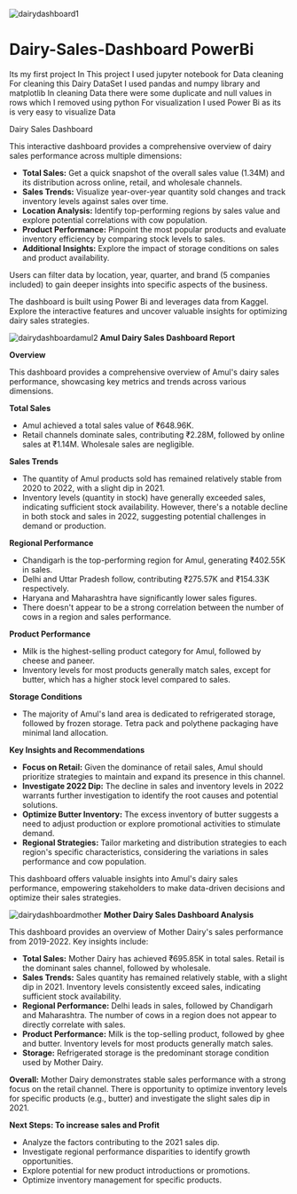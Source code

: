 ![dairydashboard1](https://github.com/SiddharthRawat13/car_price_prediction_linear_model/assets/145152277/d420446e-a47d-4ae3-a750-2b0095a86d01)
# Dairy-Sales-Dashboard PowerBi
Its my first project
In This project I used jupyter notebook for Data cleaning 
For cleaning this Dairy DataSet I used pandas and numpy library and matplotlib
In cleaning Data there were some duplicate and null values in rows which I removed using python 
For visualization I used Power Bi as its is very easy to visualize Data

Dairy Sales Dashboard

This interactive dashboard provides a comprehensive overview of dairy sales performance across multiple dimensions:

* **Total Sales:** Get a quick snapshot of the overall sales value (1.34M) and its distribution across online, retail, and wholesale channels.
* **Sales Trends:** Visualize year-over-year quantity sold changes and track inventory levels against sales over time.
* **Location Analysis:** Identify top-performing regions by sales value and explore potential correlations with cow population.
* **Product Performance:** Pinpoint the most popular products and evaluate inventory efficiency by comparing stock levels to sales.
* **Additional Insights:** Explore the impact of storage conditions on sales and product availability.

Users can filter data by location, year, quarter, and brand (5 companies included) to gain deeper insights into specific aspects of the business. 

The dashboard is built using Power Bi and leverages data from Kaggel. Explore the interactive features and uncover valuable insights for optimizing dairy sales strategies.

![dairydashboardamul2](https://github.com/SiddharthRawat13/car_price_prediction_linear_model/assets/145152277/fc070372-46ed-42f7-be25-6b4cfb2f395a)
**Amul Dairy Sales Dashboard Report**

**Overview**

This dashboard provides a comprehensive overview of Amul's dairy sales performance, showcasing key metrics and trends across various dimensions.

**Total Sales**

* Amul achieved a total sales value of ₹648.96K.
* Retail channels dominate sales, contributing ₹2.28M, followed by online sales at ₹1.14M. Wholesale sales are negligible.

**Sales Trends**

* The quantity of Amul products sold has remained relatively stable from 2020 to 2022, with a slight dip in 2021.
* Inventory levels (quantity in stock) have generally exceeded sales, indicating sufficient stock availability. However, there's a notable decline in both stock and sales in 2022, suggesting potential challenges in demand or production.

**Regional Performance**

* Chandigarh is the top-performing region for Amul, generating ₹402.55K in sales.
* Delhi and Uttar Pradesh follow, contributing ₹275.57K and ₹154.33K respectively.
* Haryana and Maharashtra have significantly lower sales figures.
* There doesn't appear to be a strong correlation between the number of cows in a region and sales performance.

**Product Performance**

* Milk is the highest-selling product category for Amul, followed by cheese and paneer.
* Inventory levels for most products generally match sales, except for butter, which has a higher stock level compared to sales.

**Storage Conditions**

* The majority of Amul's land area is dedicated to refrigerated storage, followed by frozen storage. Tetra pack and polythene packaging have minimal land allocation.

**Key Insights and Recommendations**

* **Focus on Retail:** Given the dominance of retail sales, Amul should prioritize strategies to maintain and expand its presence in this channel.
* **Investigate 2022 Dip:** The decline in sales and inventory levels in 2022 warrants further investigation to identify the root causes and potential solutions.
* **Optimize Butter Inventory:** The excess inventory of butter suggests a need to adjust production or explore promotional activities to stimulate demand.
* **Regional Strategies:** Tailor marketing and distribution strategies to each region's specific characteristics, considering the variations in sales performance and cow population.

This dashboard offers valuable insights into Amul's dairy sales performance, empowering stakeholders to make data-driven decisions and optimize their sales strategies.

![dairydashboardmother](https://github.com/SiddharthRawat13/car_price_prediction_linear_model/assets/145152277/5912a79f-0dda-492b-af16-2bb839bdc358)
**Mother Dairy Sales Dashboard Analysis**

This dashboard provides an overview of Mother Dairy's sales performance from 2019-2022. Key insights include:

* **Total Sales:** Mother Dairy has achieved ₹695.85K in total sales. Retail is the dominant sales channel, followed by wholesale.
* **Sales Trends:** Sales quantity has remained relatively stable, with a slight dip in 2021. Inventory levels consistently exceed sales, indicating sufficient stock availability.
* **Regional Performance:** Delhi leads in sales, followed by Chandigarh and Maharashtra. The number of cows in a region does not appear to directly correlate with sales.
* **Product Performance:** Milk is the top-selling product, followed by ghee and butter. Inventory levels for most products generally match sales.
* **Storage:** Refrigerated storage is the predominant storage condition used by Mother Dairy.

**Overall:** Mother Dairy demonstrates stable sales performance with a strong focus on the retail channel. There is opportunity to optimize inventory levels for specific products (e.g., butter) and investigate the slight sales dip in 2021.

**Next Steps: To increase sales and Profit**

* Analyze the factors contributing to the 2021 sales dip.
* Investigate regional performance disparities to identify growth opportunities.
* Explore potential for new product introductions or promotions.
* Optimize inventory management for specific products.

